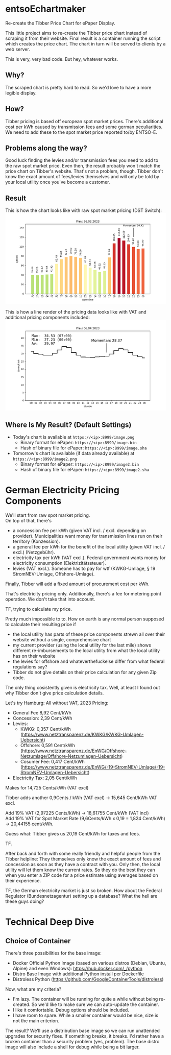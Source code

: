 # entsoEchartmaker
Re-create the Tibber Price Chart for ePaper Display. 

This little project aims to re-create the Tibber price chart instead of scraping it from their website. Final result is a container running the script which creates the price chart. The chart in turn will be served to clients by a web server.

This is very, very bad code. But hey, whatever works.

## Why? 
The scraped chart is pretty hard to read. So we'd love to have a more legible display. 

## How? 
Tibber pricing is based off european spot market prices. There's additional cost per kWh caused by transmission fees and some german peculiarities. We need to add these to the spot market price reported to/by ENTSO-E.

## Problems along the way? 
Good luck finding the levies and/or transmission fees you need to add to the raw spot market price. Even then, the result probably won't match the price chart on Tibber's website. That's not a problem, though. Tibber don't know the exact amount of fees/levies themselves and will only be told by your local utility once you've become a customer.

## Result
This is how the chart looks like with raw spot market pricing (DST Switch):
![ENTSO-E Price Chart (Bars)](entso_e_zeitumstellung.png "ENTSO-E Price Chart Rendering, DST Switch")

This is how a line render of the pricing data looks like with VAT and additional pricing components included:
![Tibber Price Chart (Line)](tibber_entsoe_linechart_vatincl.png "Tibber Price Chart Rendering, Line Style")

## Where Is My Result? (Default Settings)
- Today's chart is available at ```https://<ip>:8999/image.png```
  - Binary format for ePaper: ```https://<ip>:8999/image.bin```
  - Hash of binary file for ePaper: ```https://<ip>:8999/image.sha```
- Tomorrow's chart is available (if data already available) at ```https://<ip>:8999/image2.png```
  - Binary format for ePaper: ```https://<ip>:8999/image2.bin```
  - Hash of binary file for ePaper: ```https://<ip>:8999/image2.sha```
  
# German Electricity Pricing Components
We'll start from raw spot market pricing.  
On top of that, there's
- a concession fee per kWh (given VAT incl. / excl. depending on provider). Municipalities want money for transmission lines run on their territory (Konzession).
- a general fee per kWh for the benefit of the local utility (given VAT incl. / excl.) (Netzgebühr).
- electricity tax per kWh (VAT excl.). Federal government wants money for electricity consumption (Elektrizitätssteuer).
- levies (VAT excl.). Someone has to pay for wtf (KWKG-Umlage, § 19 StromNEV-Umlage, Offshore-Umlage).

Finally, Tibber will add a fixed amount of procurement cost per kWh.

That's electricity pricing only. Additionally, there's a fee for metering point operation. We don't take that into account.

TF, trying to calculate my price.

Pretty much impossible to to. How on earth is any normal person supposed to calculate their resulting price if
- the local utility has parts of these price components strewn all over their website without a single, comprehensive chart
- my current provider (using the local utility for the last mile) shows different re-imbursements to the local utility from what the local utility has on their website
- the levies for offshore and whateverthefuckelse differ from what federal regulations say?
- Tibber do not give details on their price calculation for any given Zip code.

The only thing cosistently given is electricity tax. Well, at least I found out why Tibber don't give price calculation details. 

Let's try Hamburg:
All without VAT, 2023 Pricing:
- General Fee 8,92 Cent/kWh
- Concession: 2,39 Cent/kWh
- Levies:
  - KWKG: 0,357 Cent/kWh (https://www.netztransparenz.de/KWKG/KWKG-Umlagen-Uebersicht)
  - Offshore: 0,591 Cent/kWh (https://www.netztransparenz.de/EnWG/Offshore-Netzumlage/Offshore-Netzumlagen-Uebersicht)
  - Cosumer Fee: 0,417 Cent/kWh (https://www.netztransparenz.de/EnWG/-19-StromNEV-Umlage/-19-StromNEV-Umlagen-Uebersicht)
- Electricity Tax: 2,05 Cent/kWh  

Makes for 14,725 Cents/kWh (VAT excl)

Tibber adds another 0,9Cents / kWh (VAT excl) -> 15,645 Cent/kWh VAT excl.

Add 19% VAT (2,97225 Cents/kWh) -> 18,61755 Cent/kWh (VAT incl)  
Add 19% VAT for Spot Market Rate (9,6Cents/kWh x 0,19 = 1,824 Cent/kWh) -> 20,44155 cent/kWh.  

Guess what: Tibber gives us 20,19 Cent/kWh for taxes and fees.

TF.

After back and forth with some really friendly and helpful people from the Tibber helpline: They themselves only know the exact amount of fees and concession as soon as they have a contract with you. Only then, the local utility will let them know the current rates. So they do the best they can when you enter a ZIP code for a price estimate using averages based on their experience. 

TF, the German electricity market is just so broken. How about the Federal Regulator (Bundesnetzagentur) setting up a database? What the hell are these guys doing?

# Technical Deep Dive
## Choice of Container
There's three possibilities for the base image:
- Docker Official Python Image (based on various distros (Debian, Ubuntu, Alpine) and even Windows): https://hub.docker.com/_/python
- Distro Base Image with additional Python install per Dockerfile
- Distroless Python (https://github.com/GoogleContainerTools/distroless)

Now, what are my criteria?
- I'm lazy. The container will be running for quite a while without being re-created. So we'd like to make sure we can auto-update the container.
- I like it comfortable. Debug options should be included. 
- I have room to spare. While a smaller container would be nice, size is not the main criterion.

The result?
We'll use a distribution base image so we can run unattended upgrades for security fixes. If something breaks, it breaks. I'd rather have a broken container than a security problem (yes, problem). The base distro image will also include a shell for debug while being a bit larger.  
